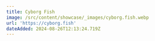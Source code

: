 ```yaml
---
title: Cyborg Fish
image: /src/content/showcase/_images/cyborg.fish.webp
url: 'https://cyborg.fish'
dateAdded: 2024-08-26T12:13:24.719Z
---
```


